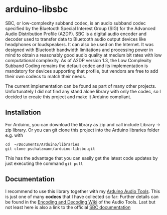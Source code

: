 # arduino-libsbc

SBC, or low-complexity subband codec, is an audio subband codec specified by the Bluetooth Special Interest Group (SIG) for the Advanced Audio Distribution Profile (A2DP). SBC is a digital audio encoder and decoder used to transfer data to Bluetooth audio output devices like headphones or loudspeakers. It can also be used on the Internet. It was designed with Bluetooth bandwidth limitations and processing power in mind to obtain a reasonably good audio quality at medium bit rates with low computational complexity. As of A2DP version 1.3, the Low Complexity Subband Coding remains the default codec and its implementation is mandatory for devices supporting that profile, but vendors are free to add their own codecs to match their needs.

The current implementation can be found as part of many other projects. Unfortunately I did not find any stand alone library with only the codec, so I decided to create this project and make it Arduino compliant.


## Installation

For Arduino, you can download the library as zip and call include Library -> zip library. Or you can git clone this project into the Arduino libraries folder e.g. with

```
cd  ~/Documents/Arduino/libraries
git clone pschatzmann/arduino-libsbc.git
```
This has the advantage that you can easily get the latest code updates by just executing the command ```git pull```

## Documentation

I recommend to use this library together with my [Arduino Audio Tools](https://github.com/pschatzmann/arduino-audio-tools). 
This is just one of many __codecs__ that I have collected so far: Further details can be found in the [Encoding and Decoding Wiki](https://github.com/pschatzmann/arduino-audio-tools/wiki/Encoding-and-Decoding-of-Audio) of the Audio Tools.
Last but not least here is also a link to the official [SBC documentation](https://www.bluetooth.com/specifications/specs/low-complexity-communication-codec-1-0/)


